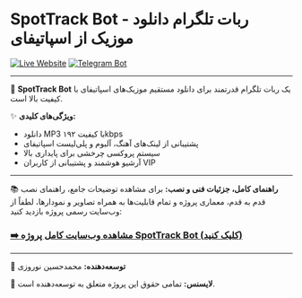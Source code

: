 # SpotTrack Bot - ربات تلگرام دانلود موزیک از اسپاتیفای

[![Live Website](https://img.shields.io/badge/Live%20Website-Visit%20Now-brightgreen?style=for-the-badge&logo=google-chrome)](https://mohammadhndev.github.io/spottrack-bot/)
[![Telegram Bot](https://img.shields.io/badge/Add%20Bot-Telegram-blue?style=for-the-badge&logo=telegram)](https://t.me/YOUR_BOT_USERNAME) <!-- Replace YOUR_BOT_USERNAME with your bot's actual username -->

---

🚀 **SpotTrack Bot** یک ربات تلگرام قدرتمند برای دانلود مستقیم موزیک‌های اسپاتیفای با کیفیت بالا است.

✨ **ویژگی‌های کلیدی:**
*   دانلود MP3 با کیفیت ۱۹۲kbps
*   پشتیبانی از لینک‌های آهنگ، آلبوم و پلی‌لیست اسپاتیفای
*   سیستم پروکسی چرخشی برای پایداری بالا
*   آرشیو هوشمند و پشتیبانی از کاربران VIP

---

📚 **راهنمای کامل، جزئیات فنی و نصب:**
برای مشاهده توضیحات جامع، راهنمای نصب قدم به قدم، معماری پروژه و تمام قابلیت‌ها به همراه تصاویر و نمودارها، لطفاً از وب‌سایت رسمی پروژه بازدید کنید:

### **[➡️ مشاهده وب‌سایت کامل پروژه SpotTrack Bot (کلیک کنید)](https://mohammadhndev.github.io/Spottrack-bot/)**

---

👤 **توسعه‌دهنده:** محمدحسین نوروزی

📄 **لایسنس:** تمامی حقوق این پروژه متعلق به توسعه‌دهنده است.
